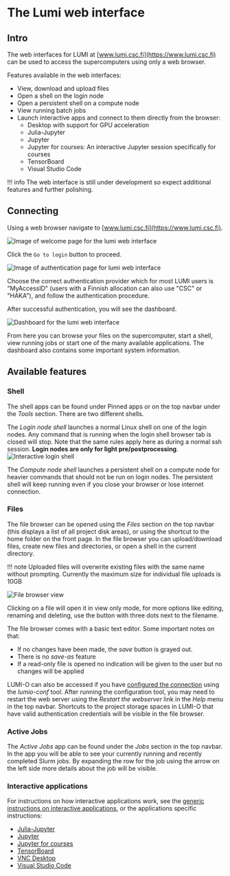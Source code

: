 # The Lumi web interface


## Intro

The web interfaces for LUMI at [www.lumi.csc.fi](https://www.lumi.csc.fi) can be used to access the supercomputers using only a web browser.

Features available in the web interfaces:

- View, download and upload files
- Open a shell on the login node
- Open a persistent shell on a compute node
- View running batch jobs
- Launch interactive apps and connect to them directly from the browser:
    - Desktop with support for GPU acceleration
    - Julia-Jupyter
    - Jupyter
    - Jupyter for courses: An interactive Jupyter session specifically for courses
    - TensorBoard
    - Visual Studio Code
 
!!! info
	The web interface is still under development so expect 
	additional features and further polishing. 

## Connecting 

Using a web browser navigate to [www.lumi.csc.fi](https://www.lumi.csc.fi). 

![Image of welcome page for the lumi web interface](../../../assets/images/wwwLumiWelcome.png)

Click the `Go to login` button to proceed.

![Image of authentication page for lumi web interface ](../../../assets/images/wwwLumiAuth.png)

Choose the correct authentication provider which for most LUMI users is "MyAccessID" (users with a Finnish allocation can also use "CSC" or "HAKA"), and follow the authentication procedure.

After successful authentication, you will see the dashboard.

![Dashboard for the lumi web interface](../../../assets/images/wwwLumiDash.png)

From here you can browse your files on the supercomputer, start a shell, view running jobs or start one of the many available applications. The dashboard also contains some important system information.

## Available features

### Shell

The shell apps can be found under Pinned apps or on the top navbar under the _Tools_ section.
There are two different shells.

The _Login node shell_ launches a normal Linux shell on one of the login nodes.
Any command that is running when the login shell browser tab is closed will stop.
Note that the same rules apply here as during a normal ssh session.
**Login nodes are only for light pre/postprocessing**. 
![Interactive login shell](../../../assets/images/wwwLumiShell.png)

The _Compute node shell_ launches a persistent shell on a compute node for heavier commands that should not be run on login nodes.
The persistent shell will keep running even if you close your browser or lose internet connection.

### Files

The file browser can be opened using the _Files_ section on the top navbar (this displays a list of all project disk areas), or using 
the shortcut to the home folder on the front page. In the file browser
you can upload/download files, create new files and directories, or open a shell in the current directory. 

!!! note
    Uploaded files will overwrite existing files with the same name without prompting.
    Currently the maximum size for individual file uploads is 10GB

![File browser view](../../../assets/images/wwwLumiFiles.png)

Clicking on a file will open it in view only mode, for more options like editing, renaming and deleting, use the button with three dots next to the filename.   

The file browser comes with a basic text editor. Some important notes on that:

- If no changes have been made, the _save_ button is grayed out.
- There is no _save-as_ feature
- If a read-only file is opened no indication will be given to the user but no changes will be applied

LUMI-O can also be accessed if you have [configured the connection](https://docs.lumi-supercomputer.eu/storage/lumio/#configuring-the-lumi-o-connection)
using the _lumio-conf_ tool.
After running the configuration tool, you may need to restart the web server using the _Restart the webserver_ link in the _Help_ menu in the top navbar.
Shortcuts to the project storage spaces in LUMI-O that have valid authentication credentials will be visible in the file browser.


### Active Jobs

The _Active Jobs_ app can be found under the _Jobs_ section in the top navbar.
In the app you will be able to see your currently running and recently completed Slurm jobs.
By expanding the row for the job using the arrow on the left side more details about the job will be visible.


### Interactive applications

For instructions on how interactive applications work,
see the [generic instructions on interactive applications](./interactive-apps.md),
or the applications specific instructions:

- [Julia-Jupyter](./julia-jupyter.md)
- [Jupyter](./jupyter.md)
- [Jupyter for courses](./jupyter-for-courses.md)
- [TensorBoard](./tensorboard.md)
- [VNC Desktop](./desktop.md)
- [Visual Studio Code](./vscode.md)
